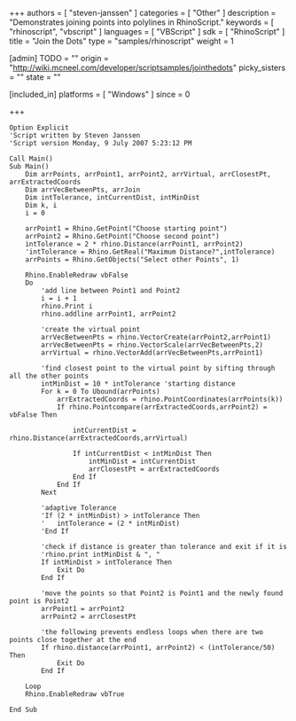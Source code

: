 +++
authors = [ "steven-janssen" ]
categories = [ "Other" ]
description = "Demonstrates joining points into polylines in RhinoScript."
keywords = [ "rhinoscript", "vbscript" ]
languages = [ "VBScript" ]
sdk = [ "RhinoScript" ]
title = "Join the Dots"
type = "samples/rhinoscript"
weight = 1

[admin]
TODO = ""
origin = "http://wiki.mcneel.com/developer/scriptsamples/jointhedots"
picky_sisters = ""
state = ""

[included_in]
platforms = [ "Windows" ]
since = 0

+++

```vbnet
Option Explicit
'Script written by Steven Janssen
'Script version Monday, 9 July 2007 5:23:12 PM

Call Main()
Sub Main()
	Dim arrPoints, arrPoint1, arrPoint2, arrVirtual, arrClosestPt, arrExtractedCoords
	Dim arrVecBetweenPts, arrJoin
	Dim intTolerance, intCurrentDist, intMinDist
	Dim k, i
	i = 0

	arrPoint1 = Rhino.GetPoint("Choose starting point")
	arrPoint2 = Rhino.GetPoint("Choose second point")
	intTolerance = 2 * rhino.Distance(arrPoint1, arrPoint2)
	'intTolerance = Rhino.GetReal("Maximum Distance?",intTolerance)
	arrPoints = Rhino.GetObjects("Select other Points", 1)

	Rhino.EnableRedraw vbFalse
	Do
		'add line between Point1 and Point2
		i = i + 1
		rhino.Print i
		rhino.addline arrPoint1, arrPoint2

		'create the virtual point
		arrVecBetweenPts = rhino.VectorCreate(arrPoint2,arrPoint1)
		arrVecBetweenPts = rhino.VectorScale(arrVecBetweenPts,2)
		arrVirtual = rhino.VectorAdd(arrVecBetweenPts,arrPoint1)

		'find closest point to the virtual point by sifting through all the other points
		intMinDist = 10 * intTolerance 'starting distance
		For k = 0 To Ubound(arrPoints)
			arrExtractedCoords = rhino.PointCoordinates(arrPoints(k))
			If rhino.Pointcompare(arrExtractedCoords,arrPoint2) = vbFalse Then

				intCurrentDist = rhino.Distance(arrExtractedCoords,arrVirtual)

				If intCurrentDist < intMinDist Then
					intMinDist = intCurrentDist
					arrClosestPt = arrExtractedCoords
				End If
			End If
		Next

		'adaptive Tolerance
		'If (2 * intMinDist) > intTolerance Then
		'	intTolerance = (2 * intMinDist)
		'End If

		'check if distance is greater than tolerance and exit if it is
		'rhino.print intMinDist & ", "
		If intMinDist > intTolerance Then
			Exit Do
		End If

		'move the points so that Point2 is Point1 and the newly found point is Point2
		arrPoint1 = arrPoint2
		arrPoint2 = arrClosestPt

		'the following prevents endless loops when there are two points close together at the end
		If rhino.distance(arrPoint1, arrPoint2) < (intTolerance/50) Then
			Exit Do
		End If

	Loop
	Rhino.EnableRedraw vbTrue

End Sub
```
